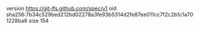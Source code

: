 version https://git-lfs.github.com/spec/v1
oid sha256:7b34c529bed212bd02278a3fe93b5314d2fe87ee011cc7f2c2b1c1a701228ba8
size 154
